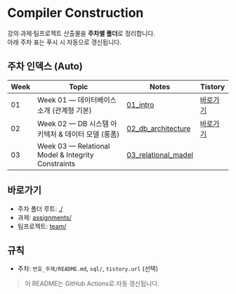 # Compiler Construction

강의·과제·팀프로젝트 산출물을 **주차별 폴더**로 정리합니다.  
아래 주차 표는 푸시 시 자동으로 갱신됩니다.

## 주차 인덱스 (Auto)
| Week | Topic | Notes | Tistory |
|---|---|---|---|
| 01 | Week 01 — 데이터베이스 소개 (관계형 기본) | [01_intro](./01_intro/README.md) | [바로가기](https://hedycode.tistory.com/38) |
| 02 | Week 02 — DB 시스템 아키텍처 & 데이터 모델 (롱폼) | [02_db_architecture](./02_db_architecture/README.md) | [바로가기](https://hedycode.tistory.com/45) |
| 03 | Week 03 — Relational Model & Integrity Constraints | [03_relational_madel](./03_relational_madel/README.md) |  |

## 바로가기
- 주차 폴더 루트: [./](./)
- 과제: [assignments/](./assignments/)
- 팀프로젝트: [team/](./team/)

## 규칙
- 주차: `번호_주제/README.md`, `sql/`, `tistory.url` (선택)

> 이 README는 GitHub Actions로 자동 갱신됩니다.